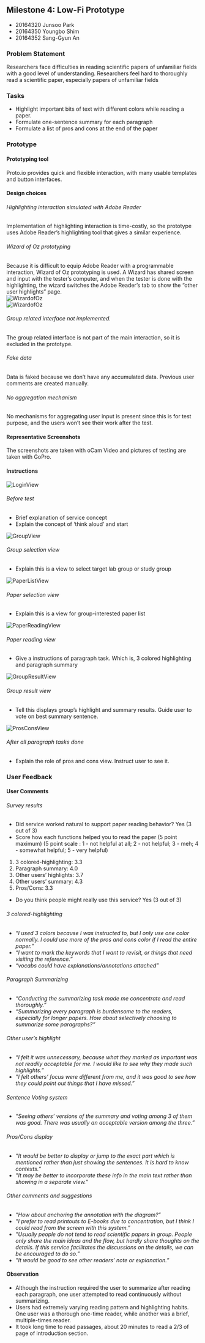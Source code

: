 ## Milestone 4: Low-Fi Prototype
- 20164320 Junsoo Park
- 20164350 Youngbo Shim
- 20164352 Sang-Gyun An


### Problem Statement
Researchers face difficulties in reading scientific papers of unfamiliar fields with a good level of understanding.
Researchers feel hard to thoroughly read a scientific paper, especially papers of unfamiliar fields


### Tasks
- Highlight important bits of text with different colors while reading a paper.
- Formulate one-sentence summary for each paragraph
- Formulate a list of pros and cons at the end of the paper


### Prototype


#### Prototyping tool
Proto.io provides quick and flexible interaction, with many usable templates and button interfaces.


#### Design choices
###### Highlighting interaction simulated with Adobe Reader
Implementation of highlighting interaction is time-costly, so the prototype uses Adobe Reader’s highlighting tool that gives a similar experience.
###### Wizard of Oz prototyping
Because it is difficult to equip Adobe Reader with a programmable interaction, Wizard of Oz prototyping is used. A Wizard has shared screen and input with the tester’s computer, and when the tester is done with the highlighting, the wizard switches the Adobe Reader’s tab to show the “other user highlights” page.   
![WizardofOz](/img/WoO1.jpg)   
![WizardofOz](/img/WoO2.jpg)
###### Group related interface not implemented.
The group related interface is not part of the main interaction, so it is excluded in the prototype.
###### Fake data
Data is faked because we don’t have any accumulated data. Previous user comments are created manually.
###### No aggregation mechanism
No mechanisms for aggregating user input is present since this is for test purpose, and the users won’t see their work after the test.


#### Representative Screenshots
The screenshots are taken with oCam Video and pictures of testing are taken with GoPro.


#### Instructions   
![LoginView](/img/LoginView.jpg)
###### Before test
- Brief explanation of service concept
- Explain the concept of ‘think aloud’ and start   


![GroupView](/img/GroupView.jpg)
###### Group selection view
- Explain this is a view to select target lab group or study group   


![PaperListView](/img/PaperListView.jpg)
###### Paper selection view
- Explain this is a view for group-interested paper list   


![PaperReadingView](/img/PaperReadingView.jpg)
###### Paper reading view
- Give a instructions of paragraph task. Which is, 3 colored highlighting and paragraph summary   


![GroupResultView](/img/GroupResultView.jpg)
###### Group result view
- Tell this displays group’s highlight and summary results. Guide user to vote on best summary sentence.   


![ProsConsView](/img/ProsConsView.jpg)
###### After all paragraph tasks done
- Explain the role of pros and cons view. Instruct user to see it.


### User Feedback
#### User Comments
###### Survey results
- Did service worked natural to support paper reading behavior?
Yes (3 out of 3)
- Score how each functions helped you to read the paper (5 point maximum)
(5 point scale : 1 - not helpful at all; 2 - not helpful; 3 - meh; 4 - somewhat helpful; 5 - very helpful)
1. 3 colored-highlighting: 3.3 
2. Paragraph summary: 4.0
3. Other users’ highlights: 3.7
4. Other users’ summary: 4.3
5. Pros/Cons: 3.3
- Do you think people might really use this service?
Yes (3 out of 3)
###### 3 colored-highlighting
- *“I used 3 colors because I was instructed to, but I only use one color normally. I could use more of the pros and cons color if I read the entire paper.”*
- *“I want to mark the keywords that I want to revisit, or things that need visiting the reference.”*
- *“vocabs could have explanations/annotations attached”*
###### Paragraph Summarizing
- *“Conducting the summarizing task made me concentrate and read thoroughly.”*
- *“Summarizing every paragraph is burdensome to the readers, especially for longer papers. How about selectively choosing to summarize some paragraphs?”*
###### Other user’s highlight
- *“I felt it was unnecessary, because what they marked as important was not readily acceptable for me. I would like to see why they made such highlights.”*
- *”I felt others’ focus were different from me, and it was good to see how they could point out things that I have missed.”*
###### Sentence Voting system
- *”Seeing others’ versions of the summary and voting among 3 of them was good. There was usually an acceptable version among the three.”*
###### Pros/Cons display
- *”It would be better to display or jump to the exact part which is mentioned rather than just showing the sentences. It is hard to know contexts.”*
- *”It may be better to incorporate these info in the main text rather than showing in a separate view.”*
###### Other comments and suggestions
- *”How about anchoring the annotation with the diagram?”*
- *”I prefer to read printouts to E-books due to concentration, but I think I could read from the screen with this system.”*
- *”Usually people do not tend to read scientific papers in group. People only share the main ideas and the flow, but hardly share thoughts on the details. If this service facilitates the discussions on the details, we can be encouraged to do so.”*
- *”It would be good to see other readers’ note or explanation.”*
#### Observation
- Although the instruction required the user to summarize after reading each paragraph, one user attempted to read continuously without summarizing. 
- Users had extremely varying reading pattern and highlighting habits. One user was a thorough one-time reader, while another was a  brief, multiple-times reader. 
- It took long time to read passages, about 20 minutes to read a 2/3 of page of introduction section.
